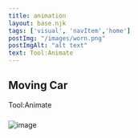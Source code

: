 ```yaml
---
title: animation
layout: base.njk
tags: ['visual', 'navItem','home']
postImg: "/images/worn.png"
postImgAlt: "alt text"
text: Tool:Animate
---
```

  <main>
  <div class="detailpage">   
 <div class="description"> 
    <h2 class="dptitle">Moving Car</h2>  
   <p class="dpword">Tool:Animate</p>
  <h3 class="projectdetail"></h3>
   <p class="dpword">  </p>
 </div>  
  
   <div class="dpimages-width"> 
   <img src="/images/car.gif"  class="dp" alt="image"></div>
   

  </main>